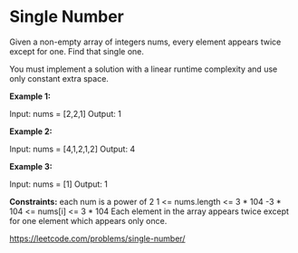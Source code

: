 # Single Number

Given a non-empty array of integers nums, every element appears twice except for one. Find that single one.

You must implement a solution with a linear runtime complexity and use only constant extra space.

 

**Example 1:**

Input: nums = [2,2,1]
Output: 1

**Example 2:**

Input: nums = [4,1,2,1,2]
Output: 4

**Example 3:**

Input: nums = [1]
Output: 1

 
 **Constraints:**
    each num is a power of 2
    1 <= nums.length <= 3 * 104
    -3 * 104 <= nums[i] <= 3 * 104
    Each element in the array appears twice except for one element which appears only once.

https://leetcode.com/problems/single-number/